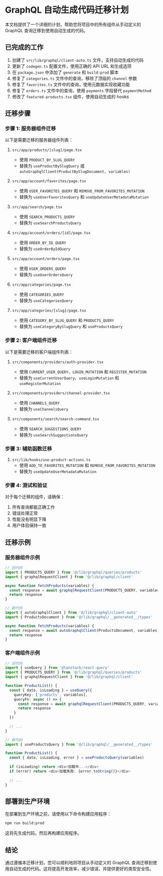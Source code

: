 # GraphQL 自动生成代码迁移计划

本文档提供了一个详细的计划，帮助您将项目中的所有组件从手动定义的 GraphQL 查询迁移到使用自动生成的代码。

## 已完成的工作

1. 创建了 `src/lib/graphql/client-auto.ts` 文件，支持自动生成的代码
2. 更新了 `codegen.ts` 配置文件，使用正确的 API URL 和生成选项
3. 在 `package.json` 中添加了 `generate` 和 `build:prod` 脚本
4. 修复了 `categories.ts` 文件中的查询，移除了顶级的 `channel` 参数
5. 修复了 `favorites.ts` 文件中的查询，使用元数据实现收藏功能
6. 修复了 `orders.ts` 文件中的查询，使用 `payments` 字段替代 `paymentMethod`
7. 修改了 `featured-products.tsx` 组件，使用自动生成的 hooks

## 迁移步骤

### 步骤 1: 服务器组件迁移

以下是需要迁移的服务器组件列表：

1. `src/app/products/[slug]/page.tsx`
   - 使用 `PRODUCT_BY_SLUG_QUERY`
   - 替换为 `useProductBySlugQuery` 或 `autoGraphqlClient(ProductBySlugDocument, variables)`

2. `src/app/account/favorites/page.tsx`
   - 使用 `USER_FAVORITES_QUERY` 和 `REMOVE_FROM_FAVORITES_MUTATION`
   - 替换为 `useUserFavoritesQuery` 和 `useUpdateUserMetadataMutation`

3. `src/app/search/page.tsx`
   - 使用 `SEARCH_PRODUCTS_QUERY`
   - 替换为 `useSearchProductsQuery`

4. `src/app/account/orders/[id]/page.tsx`
   - 使用 `ORDER_BY_ID_QUERY`
   - 替换为 `useOrderByIdQuery`

5. `src/app/account/orders/page.tsx`
   - 使用 `USER_ORDERS_QUERY`
   - 替换为 `useUserOrdersQuery`

6. `src/app/categories/page.tsx`
   - 使用 `CATEGORIES_QUERY`
   - 替换为 `useCategoriesQuery`

7. `src/app/categories/[slug]/page.tsx`
   - 使用 `CATEGORY_BY_SLUG_QUERY` 和 `PRODUCTS_QUERY`
   - 替换为 `useCategoryBySlugQuery` 和 `useProductsQuery`

### 步骤 2: 客户端组件迁移

以下是需要迁移的客户端组件列表：

1. `src/components/providers/auth-provider.tsx`
   - 使用 `CURRENT_USER_QUERY`、`LOGIN_MUTATION` 和 `REGISTER_MUTATION`
   - 替换为 `useCurrentUserQuery`、`useLoginMutation` 和 `useRegisterMutation`

2. `src/components/providers/channel-provider.tsx`
   - 使用 `CHANNELS_QUERY`
   - 替换为 `useChannelsQuery`

3. `src/components/search/search-command.tsx`
   - 使用 `SEARCH_SUGGESTIONS_QUERY`
   - 替换为 `useSearchSuggestionsQuery`

### 步骤 3: 辅助函数迁移

1. `src/lib/hooks/use-product-actions.ts`
   - 使用 `ADD_TO_FAVORITES_MUTATION` 和 `REMOVE_FROM_FAVORITES_MUTATION`
   - 替换为 `useUpdateUserMetadataMutation`

### 步骤 4: 测试和验证

对于每个迁移的组件，请确保：

1. 所有查询都能正确工作
2. 错误处理正常
3. 性能没有明显下降
4. 用户体验保持一致

## 迁移示例

### 服务器组件示例

```typescript
// 旧代码
import { PRODUCTS_QUERY } from '@/lib/graphql/queries/products'
import { graphqlRequestClient } from '@/lib/graphql/client'

async function fetchProducts(variables) {
  const response = await graphqlRequestClient(PRODUCTS_QUERY, variables)
  return response
}

// 新代码
import { autoGraphqlClient } from '@/lib/graphql/client-auto'
import { ProductsDocument } from '@/lib/graphql/__generated__/types'

async function fetchProducts(variables) {
  const response = await autoGraphqlClient(ProductsDocument, variables)()
  return response
}
```

### 客户端组件示例

```typescript
// 旧代码
import { useQuery } from '@tanstack/react-query'
import { PRODUCTS_QUERY } from '@/lib/graphql/queries/products'
import { graphqlRequestClient } from '@/lib/graphql/client'

function ProductList() {
  const { data, isLoading } = useQuery({
    queryKey: ['products', variables],
    queryFn: async () => {
      const response = await graphqlRequestClient(PRODUCTS_QUERY, variables)
      return response
    }
  })
  
  // ...
}

// 新代码
import { useProductsQuery } from '@/lib/graphql/__generated__/types'

function ProductList() {
  const { data, isLoading, error } = useProductsQuery(variables)
  
  if (isLoading) return <div>加载中...</div>
  if (error) return <div>加载失败: {error.toString()}</div>
  
  // ...
}
```

## 部署到生产环境

在部署到生产环境之前，请使用以下命令构建应用程序：

```bash
npm run build:prod
```

这将先生成代码，然后再构建应用程序。

## 结论

通过遵循本迁移计划，您可以顺利地将项目从手动定义的 GraphQL 查询迁移到使用自动生成的代码。这将提高开发效率，减少错误，并提供更好的类型安全性。 